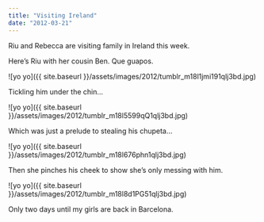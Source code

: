 ```yaml
---
title: "Visiting Ireland"
date: "2012-03-21"
---
```


Riu and Rebecca are visiting family in Ireland this week.

Here’s Riu with her cousin Ben. Que guapos.

![yo yo]({{ site.baseurl }}/assets/images/2012/tumblr_m18l1jmi191qlj3bd.jpg)

Tickling him under the chin…

![yo yo]({{ site.baseurl }}/assets/images/2012/tumblr_m18l5599qQ1qlj3bd.jpg)

Which was just a prelude to stealing his chupeta…

![yo yo]({{ site.baseurl }}/assets/images/2012/tumblr_m18l676phn1qlj3bd.jpg)

Then she pinches his cheek to show she’s only messing with him.

![yo yo]({{ site.baseurl }}/assets/images/2012/tumblr_m18l8d1PG51qlj3bd.jpg)

Only two days until my girls are back in Barcelona.
